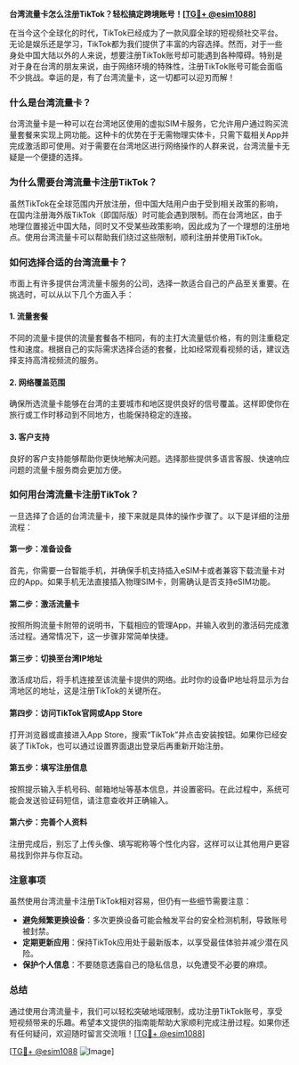 **台湾流量卡怎么注册TikTok？轻松搞定跨境账号！[[TG💪+ @esim1088](https://t.me/s/esim1088)]**

在当今这个全球化的时代，TikTok已经成为了一款风靡全球的短视频社交平台。无论是娱乐还是学习，TikTok都为我们提供了丰富的内容选择。然而，对于一些身处中国大陆以外的人来说，想要注册TikTok账号却可能遇到各种障碍。特别是对于身在台湾的朋友来说，由于网络环境的特殊性，注册TikTok账号可能会面临不少挑战。幸运的是，有了台湾流量卡，这一切都可以迎刃而解！

### **什么是台湾流量卡？**

台湾流量卡是一种可以在台湾地区使用的虚拟SIM卡服务，它允许用户通过购买流量套餐来实现上网功能。这种卡的优势在于无需物理实体卡，只需下载相关App并完成激活即可使用。对于需要在台湾地区进行网络操作的人群来说，台湾流量卡无疑是一个便捷的选择。

### **为什么需要台湾流量卡注册TikTok？**

虽然TikTok在全球范围内开放注册，但中国大陆用户由于受到相关政策的影响，在国内注册海外版TikTok（即国际版）时可能会遇到限制。而在台湾地区，由于地理位置接近中国大陆，同时又不受某些政策影响，因此成为了一个理想的注册地点。使用台湾流量卡可以帮助我们绕过这些限制，顺利注册并使用TikTok。

### **如何选择合适的台湾流量卡？**

市面上有许多提供台湾流量卡服务的公司，选择一款适合自己的产品至关重要。在挑选时，可以从以下几个方面入手：

#### **1. 流量套餐**
不同的流量卡提供的流量套餐各不相同，有的主打大流量低价格，有的则注重稳定性和速度。根据自己的实际需求选择合适的套餐，比如经常观看视频的话，建议选择支持高清视频流的服务。

#### **2. 网络覆盖范围**
确保所选流量卡能够在台湾的主要城市和地区提供良好的信号覆盖。这样即使你在旅行或工作时移动到不同地方，也能保持稳定的连接。

#### **3. 客户支持**
良好的客户支持能够帮助你更快地解决问题。选择那些提供多语言客服、快速响应问题的流量卡服务商会更加方便。

### **如何用台湾流量卡注册TikTok？**

一旦选择了合适的台湾流量卡，接下来就是具体的操作步骤了。以下是详细的注册流程：

#### **第一步：准备设备**
首先，你需要一台智能手机，并确保手机支持插入eSIM卡或者兼容下载流量卡对应的App。如果手机无法直接插入物理SIM卡，则需确认是否支持eSIM功能。

#### **第二步：激活流量卡**
按照所购流量卡附带的说明书，下载相应的管理App，并输入收到的激活码完成激活过程。通常情况下，这一步骤非常简单快捷。

#### **第三步：切换至台湾IP地址**
激活成功后，将手机连接至该流量卡提供的网络。此时你的设备IP地址将显示为台湾地区的地址，这是注册TikTok的关键所在。

#### **第四步：访问TikTok官网或App Store**
打开浏览器或直接进入App Store，搜索“TikTok”并点击安装按钮。如果你已经安装了TikTok，也可以通过设置界面退出登录后再重新开始注册。

#### **第五步：填写注册信息**
按照提示输入手机号码、邮箱地址等基本信息，并设置密码。在此过程中，系统可能会发送验证码短信，请注意查收并正确输入。

#### **第六步：完善个人资料**
注册完成后，别忘了上传头像、填写昵称等个性化内容，这样可以让其他用户更容易找到你并与你互动。

### **注意事项**

虽然使用台湾流量卡注册TikTok相对容易，但仍有一些细节需要注意：

- **避免频繁更换设备**：多次更换设备可能会触发平台的安全检测机制，导致账号被封禁。
- **定期更新应用**：保持TikTok应用处于最新版本，以享受最佳体验并减少潜在风险。
- **保护个人信息**：不要随意透露自己的隐私信息，以免遭受不必要的麻烦。

### **总结**

通过使用台湾流量卡，我们可以轻松突破地域限制，成功注册TikTok账号，享受短视频带来的乐趣。希望本文提供的指南能帮助大家顺利完成注册过程。如果你还有任何疑问，欢迎随时留言交流哦！[[TG💪+ @esim1088](https://t.me/s/esim1088)]

[[TG💪+ @esim1088](https://t.me/s/esim1088) ![Image](https://i.postimg.cc/4NQfJmqS/Snipaste-2025-05-13-00-14-12.png)]
